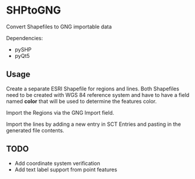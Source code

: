 # SHPtoGNG
Convert Shapefiles to GNG importable data

Dependencies:
- pySHP
- pyQt5

## Usage
Create a separate ESRI Shapefile for regions and lines. Both Shapefiles need to be created with WGS 84 reference system and have to have a field named **color** that will be used to determine the features color.

Import the Regions via the GNG Import field.

Import the lines by adding a new entry in SCT Entries and pasting in the generated file contents.

## TODO
- Add coordinate system verification
- Add text label support from point features